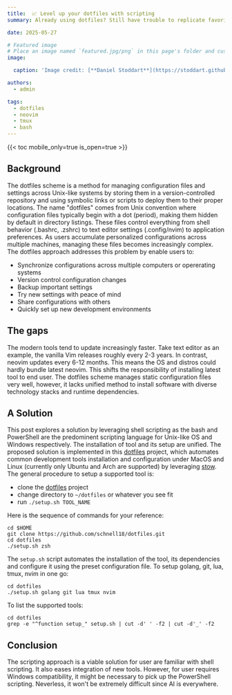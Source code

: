 ```yaml
---
title:  📈 Level up your dotfiles with scripting
summary: Already using dotfiles? Still have trouble to replicate favorite development tools to another computer at ease? This post introduce an automated tool installation and setup by leverage shell scripting

date: 2025-05-27

# Featured image
# Place an image named `featured.jpg/png` in this page's folder and customize its options here.
image:

  caption: 'Image credit: [**Daniel Stoddart**](https://stoddart.github.io/)'

authors:
  - admin

tags:
  - dotfiles
  - neovim
  - tmux
  - bash
---
```


{{< toc mobile_only=true is_open=true >}}

## Background

The dotfiles scheme is a method for managing configuration files and settings
across Unix-like systems by storing them in a version-controlled repository and
using symbolic links or scripts to deploy them to their proper locations. The
name "dotfiles" comes from Unix convention where configuration files typically
begin with a dot (period), making them hidden by default in directory listings.
These files control everything from shell behavior (.bashrc, .zshrc) to text
editor settings (.config/nvim) to application preferences. As users accumulate
personalized configurations across multiple machines, managing these files
becomes increasingly complex. The dotfiles approach addresses this problem by
enable users to:

- Synchronize configurations across multiple computers or opererating systems
- Version control configuration changes
- Backup important settings
- Try new settings with peace of mind
- Share configurations with others
- Quickly set up new development environments

## The gaps

The modern tools tend to update increasingly faster. Take text editor as an
example, the vanilla Vim releases roughly every 2-3 years. In contrast, neovim
updates every 6-12 months. This means the OS and distros could hardly
bundle latest neovim. This shifts the responsibility of installing latest tool
to end user. The dotfiles scheme manages static configuration files very well,
however, it lacks unified method to install software with diverse technology
stacks and runtime dependencies.

## A Solution

This post explores a solution by leveraging shell scripting as the bash and
PowerShell are the predominent scripting language for Unix-like OS and Windows
respectively. The installation of tool and its setup are unified. The proposed
solution is implemented in this [dotfiles][2] project, which automates common
development tools installation and configuration under MacOS and Linux
(currently only Ubuntu and Arch are supported) by leveraging [stow][1]. The
general procedure to setup a supported tool is:

- clone the [dotfiles][2] project
- change directory to `~/dotfiles` or whatever you see fit
- run `./setup.sh TOOL_NAME`

Here is the sequence of commands for your reference:

    cd $HOME
    git clone https://github.com/schnell18/dotfiles.git
    cd dotfiles
    ./setup.sh zsh

The `setup.sh` script automates the installation of the tool, its dependencies
and configure it using the preset configuration file.
To setup golang, git, lua, tmux, nvim in one go:

    cd dotfiles
    ./setup.sh golang git lua tmux nvim

To list the supported tools:

    cd dotfiles
    grep -e "^function setup_" setup.sh | cut -d' ' -f2 | cut -d'_' -f2

## Conclusion

The scripting approach is a viable solution for user are familiar with shell
scripting. It also eases integration of new tools. However, for user requires
Windows compatibility, it might be necessary to pick up the PowerShell
scripting. Neverless, it won't be extremely difficult since AI is everywhere.


[1]: https://www.gnu.org/software/stow/
[2]: https://github.com/schnell18/dotfiles
